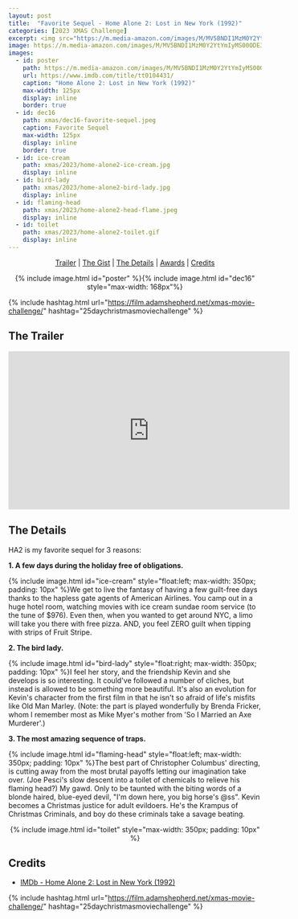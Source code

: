 ```yaml
---
layout: post
title:  "Favorite Sequel - Home Alone 2: Lost in New York (1992)"
categories: [2023 XMAS Challenge]
excerpt: <img src="https://m.media-amazon.com/images/M/MV5BNDI1MzM0Y2YtYmIyMS00ODE3LTlhZjEtZTUyNmEzMTNhZWU5XkEyXkFqcGdeQXVyMTQxNzMzNDI@._V1_QL75_UX380_CR0,0,380,562_.jpg" width="125px"/>
image: https://m.media-amazon.com/images/M/MV5BNDI1MzM0Y2YtYmIyMS00ODE3LTlhZjEtZTUyNmEzMTNhZWU5XkEyXkFqcGdeQXVyMTQxNzMzNDI@._V1_QL75_UX380_CR0,0,380,562_.jpg
images:
  - id: poster
    path: https://m.media-amazon.com/images/M/MV5BNDI1MzM0Y2YtYmIyMS00ODE3LTlhZjEtZTUyNmEzMTNhZWU5XkEyXkFqcGdeQXVyMTQxNzMzNDI@._V1_QL75_UX380_CR0,0,380,562_.jpg
    url: https://www.imdb.com/title/tt0104431/
    caption: "Home Alone 2: Lost in New York (1992)"
    max-width: 125px
    display: inline
    border: true
  - id: dec16
    path: xmas/dec16-favorite-sequel.jpeg
    caption: Favorite Sequel
    max-width: 125px
    display: inline
    border: true
  - id: ice-cream
    path: xmas/2023/home-alone2-ice-cream.jpg   
    display: inline
  - id: bird-lady
    path: xmas/2023/home-alone2-bird-lady.jpg
    display: inline
  - id: flaming-head
    path: xmas/2023/home-alone2-head-flame.jpeg 
    display: inline
  - id: toilet
    path: xmas/2023/home-alone2-toilet.gif
    display: inline
---
```


<div style="text-align: center">
  <p><a href="#the-trailer">Trailer</a> | <a href="#the-gist">The Gist</a> | <a href="#the-details">The Details</a> | <a href="#awards">Awards</a> | <a href="#credits">Credits</a></p>
  <p>{% include image.html id="poster" %}{% include image.html id="dec16" style="max-width: 168px"%}</p>
</div>

{% include hashtag.html url="https://film.adamshepherd.net/xmas-movie-challenge/" hashtag="25daychristmasmoviechallenge" %}

## The Trailer 

<div style="text-align: center">
  <iframe width="560" height="315" src="https://www.youtube.com/embed/5h9VDUNtoto?si=LoEEGioDFvo5XZK4" title="YouTube video player" frameborder="0" allow="accelerometer; autoplay; clipboard-write; encrypted-media; gyroscope; picture-in-picture; web-share" allowfullscreen></iframe>
</div>


## The Details

HA2 is my favorite sequel for 3 reasons:

**1. A few days during the holiday free of obligations.**

{% include image.html id="ice-cream" style="float:left; max-width: 350px; padding: 10px" %}We get to live the fantasy of having a few guilt-free days thanks to the hapless gate agents of American Airlines. You camp out in a huge hotel room, watching movies with ice cream sundae room service (to the tune of $976). Even then, when you wanted to get around NYC, a limo will take you there with free pizza. AND, you feel ZERO guilt when tipping with strips of Fruit Stripe. 

**2. The bird lady.**

{% include image.html id="bird-lady" style="float:right; max-width: 350px; padding: 10px" %}I feel her story, and the friendship Kevin and she develops is so interesting. It could've followed a number of cliches, but instead is allowed to be something more beautiful.  It's also an evolution for Kevin's character from the first film in that he isn't so afraid of life's misfits like Old Man Marley. (Note: the part is played wonderfully by Brenda Fricker, whom I remember most as Mike Myer's mother from 'So I Married an Axe Murderer'.)

**3. The most amazing sequence of traps.**

{% include image.html id="flaming-head" style="float:left; max-width: 350px; padding: 10px" %}The best part of Christopher Columbus' directing, is cutting away from the most brutal payoffs letting our imagination take over. (Joe Pesci's slow descent into a toilet of chemicals to relieve his flaming head?) My gawd. Only to be taunted with the biting words of a blonde haired, blue-eyed devil, "I'm down here, you big horse's @ss". Kevin becomes a Christmas justice for adult evildoers. He's the Krampus of Christmas Criminals, and boy do these criminals take a savage beating.

<div style="text-align: center">
  {% include image.html id="toilet" style="max-width: 350px; padding: 10px" %}
</div>

## Credits

* [IMDb - Home Alone 2: Lost in New York (1992)](https://www.imdb.com/title/tt0104431/)


{% include hashtag.html url="https://film.adamshepherd.net/xmas-movie-challenge/" hashtag="25daychristmasmoviechallenge" %}

<p>&nbsp;</p>
